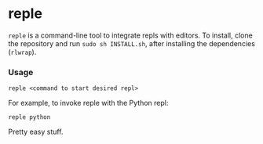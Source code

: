 # reple

`reple` is a command-line tool to integrate repls with editors. To install, clone the repository and run `sudo sh INSTALL.sh`, after installing the dependencies (`rlwrap`).

### Usage

    reple <command to start desired repl>

For example, to invoke reple with the Python repl:

    reple python

Pretty easy stuff.

